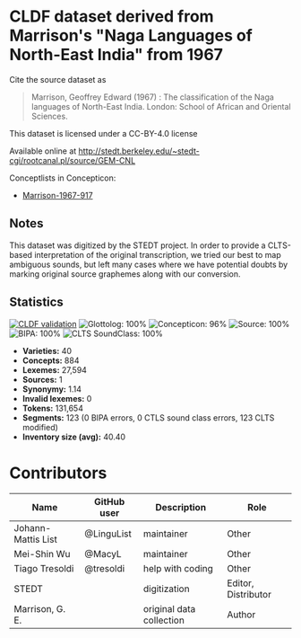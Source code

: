 # CLDF dataset derived from Marrison's "Naga Languages of North-East India" from 1967

Cite the source dataset as

> Marrison, Geoffrey Edward (1967) : The classification of the Naga languages of North-East India. London: School of African and Oriental Sciences.

This dataset is licensed under a CC-BY-4.0 license

Available online at http://stedt.berkeley.edu/~stedt-cgi/rootcanal.pl/source/GEM-CNL


Conceptlists in Concepticon:
- [Marrison-1967-917](https://concepticon.clld.org/contributions/Marrison-1967-917)
## Notes

This dataset was digitized by the STEDT project. In order to provide a CLTS-based interpretation of the original transcription, we tried our best to map ambiguous sounds, but left many cases where we have potential doubts by marking original source graphemes along with our conversion.



## Statistics


[![CLDF validation](https://github.com/lexibank/marrisonnaga/workflows/CLDF-validation/badge.svg)](https://github.com/lexibank/marrisonnaga/actions?query=workflow%3ACLDF-validation)
![Glottolog: 100%](https://img.shields.io/badge/Glottolog-100%25-brightgreen.svg "Glottolog: 100%")
![Concepticon: 96%](https://img.shields.io/badge/Concepticon-96%25-green.svg "Concepticon: 96%")
![Source: 100%](https://img.shields.io/badge/Source-100%25-brightgreen.svg "Source: 100%")
![BIPA: 100%](https://img.shields.io/badge/BIPA-100%25-brightgreen.svg "BIPA: 100%")
![CLTS SoundClass: 100%](https://img.shields.io/badge/CLTS%20SoundClass-100%25-brightgreen.svg "CLTS SoundClass: 100%")

- **Varieties:** 40
- **Concepts:** 884
- **Lexemes:** 27,594
- **Sources:** 1
- **Synonymy:** 1.14
- **Invalid lexemes:** 0
- **Tokens:** 131,654
- **Segments:** 123 (0 BIPA errors, 0 CTLS sound class errors, 123 CLTS modified)
- **Inventory size (avg):** 40.40

# Contributors

Name               | GitHub user | Description | Role
---                | ---         | --- | ---
Johann-Mattis List | @LinguList  | maintainer | Other
Mei-Shin Wu        | @MacyL      | maintainer | Other
Tiago Tresoldi     | @tresoldi   | help with coding | Other
STEDT      |                     | digitization | Editor, Distributor
Marrison, G. E. | | original data collection | Author


